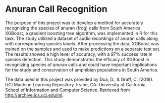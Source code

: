# Anuran Call Recognition
The purpose of this project was to develop a method for accurately recognizing the species of anuran (frog) calls from South America. XGBoost, a gradient boosting tree algorithm, was implemented in R for this task. The study utilized a dataset of audio recordings of anuran calls along with corresponding species labels. After processing the data, XGBoost was trained on the samples and used to make predictions on a separate test set. The results showed a high level of accuracy, with a 97% success rate in species detection. This study demonstrates the efficacy of XGBoost in recognizing species of anuran calls and could have important implications for the study and conservation of amphibian populations in South America.

The data used in this project was provided by Dua, D., & Graff, C. (2019). UCI Machine Learning Repository. Irvine, CA: University of California, School of Information and Computer Science. Retrieved from http://archive.ics.uci.edu/ml. 
